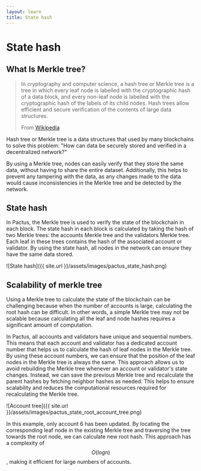 ```yaml
---
layout: learn
title: State hash
---
```


# State hash

## What Is Merkle tree?

> In cryptography and computer science, a hash tree or Merkle tree is a tree in which every leaf node
> is labelled with the cryptographic hash of a data block, and every non-leaf node is labelled with
> the cryptographic hash of the labels of its child nodes. Hash trees allow efficient and secure
> verification of the contents of large data structures.
>
> From [Wikipedia](https://en.wikipedia.org/wiki/Merkle_tree)

Hash tree or Merkle tree is a data structures that used by many blockchains to solve this problem:
"How can data be securely stored and verified in a decentralized network?"

By using a Merkle tree, nodes can easily verify that they store the same data,
without having to share the entire dataset. Additionally, this helps to prevent any tampering with the data,
as any changes made to the data would cause inconsistencies in the Merkle tree and be detected by the network.

## State hash

In Pactus, the Merkle tree is used to verify the state of the blockchain in each block.
The state hash in each block is calculated by taking the hash of two Merkle trees:
the accounts Merkle tree and the validators Merkle tree.
Each leaf in these trees contains the hash of the associated account or validator.
By using the state hash, all nodes in the network can ensure they have the same data stored.

![State hash]({{ site.url }}/assets/images/pactus_state_hash.png)

## Scalability of merkle tree

Using a Merkle tree to calculate the state of the blockchain can be challenging
because when the number of accounts is large, calculating the root hash can be difficult.
In other words, a simple Merkle tree may not be scalable because calculating all the leaf
and node hashes requires a significant amount of computation.

In Pactus, all accounts and validators have unique and sequential numbers.
This means that each account and validator has a dedicated account number that helps us to
calculate the hash of leaf nodes in the Merkle tree.
By using these account numbers, we can ensure that the position of the leaf nodes in
the Merkle tree is always the same.
This approach allows us to avoid rebuilding the Merkle tree whenever an account or validator's state changes.
Instead, we can save the previous Merkle tree and recalculate the parent hashes by
fetching neighbor hashes as needed.
This helps to ensure scalability and reduces the computational resources required for recalculating the Merkle tree.

![Account tree]({{ site.url }}/assets/images/pactus_state_root_account_tree.png)

In this example, only account 6 has been updated.
By locating the corresponding leaf node in the existing Merkle tree and
traversing the tree towards the root node, we can calculate new root hash.
This approach has a complexity of $$ O(log n) $$, making it efficient for large numbers of accounts.
